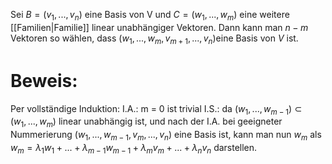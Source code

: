 Sei $B = (v_1, ..., v_n)$ eine Basis von V und $C = (w_1, ..., w_m)$ eine weitere [[Familien|Familie]] linear unabhängiger Vektoren. Dann kann man $n-m$ Vektoren so wählen, dass $(w_1, ..., w_m, v_{m+1}, ..., v_n)$eine Basis von $V$ ist.

# Beweis:
Per vollständige Induktion:
	I.A.: m = 0 ist trivial
	I.S.: da $(w_1, ..., w_{m-1}) \subset (w_1, ..., w_m)$ linear unabhängig ist, und nach der I.A. bei geeigneter Nummerierung $(w_1, ..., w_{m-1}, v_m, ..., v_n)$ eine Basis ist, kann man nun $w_m$ als $w_m = \lambda_1 w_1 + ... + \lambda_{m-1} w_{m-1} + \lambda_m v_m + ... + \lambda_n v_n$ darstellen.
	
